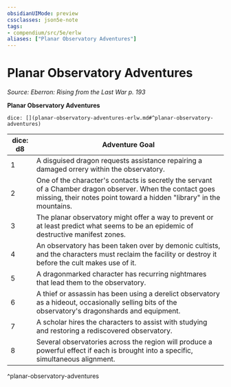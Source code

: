 ```yaml
---
obsidianUIMode: preview
cssclasses: json5e-note
tags:
- compendium/src/5e/erlw
aliases: ["Planar Observatory Adventures"]
---
```

# Planar Observatory Adventures
*Source: Eberron: Rising from the Last War p. 193* 

**Planar Observatory Adventures**

`dice: [](planar-observatory-adventures-erlw.md#^planar-observatory-adventures)`

| dice: d8 | Adventure Goal |
|----------|----------------|
| 1 | A disguised dragon requests assistance repairing a damaged orrery within the observatory. |
| 2 | One of the character's contacts is secretly the servant of a Chamber dragon observer. When the contact goes missing, their notes point toward a hidden "library" in the mountains. |
| 3 | The planar observatory might offer a way to prevent or at least predict what seems to be an epidemic of destructive manifest zones. |
| 4 | An observatory has been taken over by demonic cultists, and the characters must reclaim the facility or destroy it before the cult makes use of it. |
| 5 | A dragonmarked character has recurring nightmares that lead them to the observatory. |
| 6 | A thief or assassin has been using a derelict observatory as a hideout, occasionally selling bits of the observatory's dragonshards and equipment. |
| 7 | A scholar hires the characters to assist with studying and restoring a rediscovered observatory. |
| 8 | Several observatories across the region will produce a powerful effect if each is brought into a specific, simultaneous alignment. |
^planar-observatory-adventures